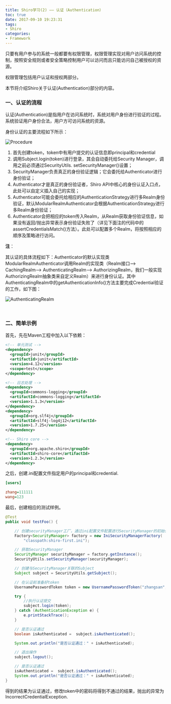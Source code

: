 ```yaml
---
title: Shiro学习(2) —— 认证（Authentication）
toc: true
date: 2017-09-10 19:23:31
tags:
- Shiro
categories: 
- Framework
---
```


只要有用户参与的系统一般都要有权限管理，权限管理实现对用户访问系统的控制，按照安全规则或者安全策略控制用户可以访问而且只能访问自己被授权的资源。

权限管理包括用户认证和授权两部分。

本节将介绍Shiro关于认证(Authentication)部分的内容。

<!-- more -->

### 一、认证的流程

认证(Authentication)是指用户在访问系统时，系统对用户身份进行验证的过程。系统验证用户身份合法，用户方可访问系统的资源。

身份认证的主要流程如下所示：

![Procedure](/images/Shiro/2/AuthenticationProcedure.png)

1. 首先创建token，token中有用户提交的认证信息即principal和credential
2. 调用Subject.login(token)进行登录，其会自动委托给Security Manager，调用之前必须通过SecurityUtils. setSecurityManager()设置；
3. SecurityManager负责真正的身份验证逻辑；它会委托给Authenticator进行身份验证；
4. Authenticator才是真正的身份验证者，Shiro API中核心的身份认证入口点，此处可以自定义插入自己的实现；
5. Authenticator可能会委托给相应的AuthenticationStrategy进行多Realm身份验证，默认ModularRealmAuthenticator会根据AuthenticationStrategy进行多Realm身份验证；
6. Authenticator会把相应的token传入Realm，从Realm获取身份验证信息，如果没有返回/抛出异常表示身份验证失败了（详见下面注的代码中的assertCredentialsMatch()方法）。此处可以配置多个Realm，将按照相应的顺序及策略进行访问。


**注**：

其认证的具体流程如下：Authenticator的默认实现类ModularRealmAuthenticator调用Realm的实现类（Realm接口--> CachingRealm--> AuthenticatingRealm--> AuthorizingRealm，我们一般实现AuthorizingRealm抽象类来自定义Realm）来进行身份认证。其中AuthenticatingRealm中的getAuthenticationInfo()方法主要完成Credential验证的工作，如下图：

![AuthenticatingRealm](/images/Shiro/2/AuthenticatingRealm.png)

<br />



### 二、简单示例

首先，先在Maven工程中加入以下依赖：

``` xml
<!-- 单元测试 -->
<dependency>
  <groupId>junit</groupId>
  <artifactId>junit</artifactId>
  <version>4.12</version>
  <scope>test</scope>
</dependency>

<!-- 日志处理 -->
<dependency>
  <groupId>commons-logging</groupId>
  <artifactId>commons-logging</artifactId>
  <version>1.1.3</version>
</dependency>
<dependency>
  <groupId>org.slf4j</groupId>
  <artifactId>slf4j-log4j12</artifactId>
  <version>1.7.25</version>
</dependency>

<!-- Shiro core -->
<dependency>
  <groupId>org.apache.shiro</groupId>
  <artifactId>shiro-core</artifactId>
  <version>1.2.3</version>
</dependency>
```

之后，创建.ini配置文件指定用户的principal和credential.

``` ini
[users]

zhang=111111
wang=123
```

最后，创建相应的测试样例。

``` Java
@Test
public void testFoo() {

    // 创建securityManager工厂，通过ini配置文件配置进行SecurityManager的初始化
    Factory<SecurityManager> factory = new IniSecurityManagerFactory(
    	"classpath:shiro-first.ini");

    // 获取SecurityManager
    SecurityManager securityManager = factory.getInstance();
    SecurityUtils.setSecurityManager(securityManager);

    // 创建与SecurityManager关联的Subject
    Subject subject = SecurityUtils.getSubject();

    // 在认证前准备好token
    UsernamePasswordToken token = new UsernamePasswordToken("zhangsan", "111111");

    try {
    	//执行认证提交
    	subject.login(token);
    } catch (AuthenticationException e) {
    	e.printStackTrace();
    }

    // 是否认证通过
    boolean isAuthenticated =  subject.isAuthenticated();

    System.out.println("是否认证通过：" + isAuthenticated);

    // 退出操作
    subject.logout();

    // 是否认证通过
    isAuthenticated =  subject.isAuthenticated();
    System.out.println("是否认证通过：" + isAuthenticated);
}
```

得到的结果为认证通过，修改token中的密码将得到不通过的结果，抛出的异常为IncorrectCredentialException.
